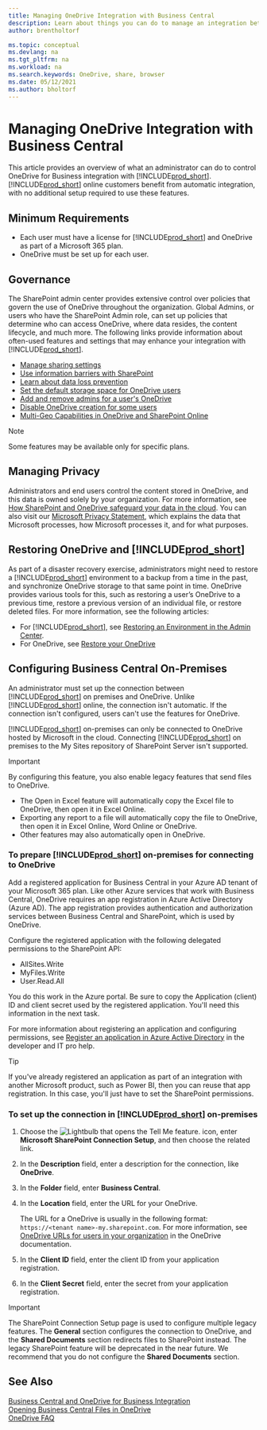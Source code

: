 ```yaml
---
title: Managing OneDrive Integration with Business Central
description: Learn about things you can do to manage an integration between Business Central and OneDrive for Business.
author: brentholtorf

ms.topic: conceptual
ms.devlang: na
ms.tgt_pltfrm: na
ms.workload: na
ms.search.keywords: OneDrive, share, browser
ms.date: 05/12/2021
ms.author: bholtorf
---
```

# Managing OneDrive Integration with Business Central 
This article provides an overview of what an administrator can do to control OneDrive for Business integration with [!INCLUDE[prod_short](includes/prod_short.md)]. [!INCLUDE[prod_short](includes/prod_short.md)] online customers benefit from automatic integration, with no additional setup required to use these features. 

## Minimum Requirements

* Each user must have a license for [!INCLUDE[prod_short](includes/prod_short.md)] and OneDrive as part of a Microsoft 365 plan.
* OneDrive must be set up for each user.

## Governance
The SharePoint admin center provides extensive control over policies that govern the use of OneDrive throughout the organization. Global Admins, or users who have the SharePoint Admin role, can set up policies that determine who can access OneDrive, where data resides, the content lifecycle, and much more. The following links provide information about often-used features and settings that may enhance your integration with [!INCLUDE[prod_short](includes/prod_short.md)]. 

* [Manage sharing settings](/sharepoint/turn-external-sharing-on-or-off)
* [Use information barriers with SharePoint](/sharepoint/information-barriers)
* [Learn about data loss prevention](/microsoft-365/compliance/dlp-learn-about-dlp)
* [Set the default storage space for OneDrive users](/onedrive/set-default-storage-space)
* [Add and remove admins for a user's OneDrive](/sharepoint/manage-user-profiles#add-and-remove-admins-for-a-users-onedrive)
* [Disable OneDrive creation for some users](/sharepoint/manage-user-profiles#disable-onedrive-creation-for-some-users)
* [Multi-Geo Capabilities in OneDrive and SharePoint Online](/microsoft-365/enterprise/multi-geo-capabilities-in-onedrive-and-sharepoint-online-in-microsoft-365)

> [!NOTE]
> Some features may be available only for specific plans.

## Managing Privacy
Administrators and end users control the content stored in OneDrive, and this data is owned solely by your organization. For more information, see [How SharePoint and OneDrive safeguard your data in the cloud](/sharepoint/safeguarding-your-data). You can also visit our [Microsoft Privacy Statement](https://privacy.microsoft.com/en-us/privacystatement), which explains the data that Microsoft processes, how Microsoft processes it, and for what purposes.

## Restoring OneDrive and [!INCLUDE[prod_short](includes/prod_short.md)]
As part of a disaster recovery exercise, administrators might need to restore a [!INCLUDE[prod_short](includes/prod_short.md)] environment to a backup from a time in the past, and synchronize OneDrive storage to that same point in time. OneDrive provides various tools for this, such as restoring a user’s OneDrive to a previous time, restore a previous version of an individual file, or restore deleted files. For more information, see the following articles:

* For [!INCLUDE[prod_short](includes/prod_short.md)], see [Restoring an Environment in the Admin Center](/dynamics365/business-central/dev-itpro/administration/tenant-admin-center-backup-restore).
* For OneDrive, see [Restore your OneDrive](https://support.microsoft.com/en-us/office/restore-your-onedrive-fa231298-759d-41cf-bcd0-25ac53eb8a15?ui=en-us&rs=en-us&ad=us)

## Configuring Business Central On-Premises

An administrator must set up the connection between [!INCLUDE[prod_short](includes/prod_short.md)] on premises and OneDrive. Unlike [!INCLUDE[prod_short](includes/prod_short.md)] online, the connection isn't automatic. If the connection isn't configured, users can't use the features for OneDrive. 

[!INCLUDE[prod_short](includes/prod_short.md)] on-premises can only be connected to OneDrive hosted by Microsoft in the cloud. Connecting [!INCLUDE[prod_short](includes/prod_short.md)] on premises to the My Sites repository of SharePoint Server isn't supported.

> [!IMPORTANT]
> By configuring this feature, you also enable legacy features that send files to OneDrive.  
>
>* The Open in Excel feature will automatically copy the Excel file to OneDrive, then open it in Excel Online. 
>* Exporting any report to a file will automatically copy the file to OneDrive, then open it in Excel Online, Word Online or OneDrive. 
>* Other features may also automatically open in OneDrive.

### To prepare [!INCLUDE[prod_short](includes/prod_short.md)] on-premises for connecting to OneDrive

<!-- 
1. For the best experience Configure Azure Active Directory (AD) authentication.

   For more information, see [Authenticating Business Central Users with Azure Active Directory](/dynamics365/business-central/dev-itpro/administration/authenticating-users-with-azure-active-directory)-->

Add a registered application for Business Central in your Azure AD tenant of your Microsoft 365 plan. Like other Azure services that work with Business Central, OneDrive requires an app registration in Azure Active Directory (Azure AD). The app registration provides authentication and authorization services between Business Central and SharePoint, which is used by OneDrive.

Configure the registered application with the following delegated permissions to the SharePoint API:

- AllSites.Write
- MyFiles.Write
- User.Read.All 

You do this work in the Azure portal. Be sure to copy the Application (client) ID and client secret used by the registered application. You'll need this information in the next task.

For more information about registering an application and configuring permissions, see [Register an application in Azure Active Directory](/dynamics365/business-central/dev-itpro/administration/register-app-azure#register-an-application-in-azure-active-directory) in the developer and IT pro help.

> [!TIP]
> If you've already registered an application as part of an integration with another Microsoft product, such as Power BI, then you can reuse that app registration. In this case, you'll just have to set the SharePoint permissions.

### To set up the connection in [!INCLUDE[prod_short](includes/prod_short.md)] on-premises

<!--
> [!NOTE]
> This requires the following types of authentication credentials:
>
> * Windows
> * NavUserPassword
> * Azure Active Directory
-->
1. Choose the ![Lightbulb that opens the Tell Me feature.](media/ui-search/search_small.png "Tell me what you want to do") icon, enter **Microsoft SharePoint Connection Setup**, and then choose the related link.
2. In the **Description** field, enter a description for the connection, like **OneDrive**.
3. In the **Folder** field, enter **Business Central**.
4. In the **Location** field, enter the URL for your OneDrive.

    The URL for a OneDrive is usually in the following format: `https://<tenant name>-my.sharepoint.com`. For more information, see [OneDrive URLs for users in your organization](/onedrive/list-onedrive-urls) in the OneDrive documentation.
5. In the **Client ID** field, enter the client ID from your application registration.
6. In the **Client Secret** field, enter the secret from your application registration. 
   <!-- 
   For information about how to find the URLs, see the following:
   * [How to find your SharePoint server URL]
   * [How to find your OneDrive URL]-->

> [!IMPORTANT]
> The SharePoint Connection Setup page is used to configure multiple legacy features. The **General** section configures the connection to OneDrive, and the **Shared Documents** section redirects files to SharePoint instead. The legacy SharePoint feature will be deprecated in the near future. We recommend that you do not configure the **Shared Documents** section.

## See Also
[Business Central and OneDrive for Business Integration](across-onedrive-overview.md)  
[Opening Business Central Files in OneDrive](across-share-onedrive.md)  
[OneDrive FAQ](admin-onedrive-faq.md)

